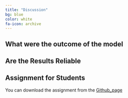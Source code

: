 ```yaml
---
title: "Discussion"
bg: blue
color: white
fa-icon: archive
---
```


## What were the outcome of the model
## Are the Results Reliable
## Assignment for Students
You can download the assignment from the [Github_page](https://github.com/OSO3670/DryPotholeProject/blob/gh-pages/Assignment%20for%20students.ipynb)
